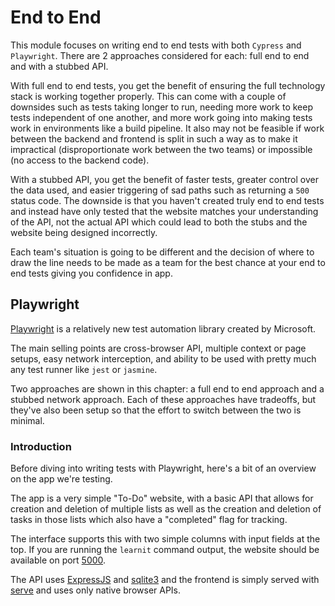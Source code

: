 # End to End

This module focuses on writing end to end tests with both `Cypress` and `Playwright`. There are 2 approaches considered
for each: full end to end and with a stubbed API.

With full end to end tests, you get the benefit of ensuring the full technology stack is working together properly. This
can come with a couple of downsides such as tests taking longer to run, needing more work to keep tests independent of
one another, and more work going into making tests work in environments like a build pipeline. It also may not be
feasible if work between the backend and frontend is split in such a way as to make it impractical (disproportionate
work between the two teams) or impossible (no access to the backend code).

With a stubbed API, you get the benefit of faster tests, greater control over the data used, and easier triggering of
sad paths such as returning a `500` status code. The downside is that you haven't created truly end to end tests and
instead have only tested that the website matches your understanding of the API, not the actual API which could lead
to both the stubs and the website being designed incorrectly.

Each team's situation is going to be different and the decision of where to draw the line needs to be made as a team
for the best chance at your end to end tests giving you confidence in app.

## Playwright

[Playwright](https://playwright.dev/docs/intro/) is a relatively new test automation library created by Microsoft.

The main selling points are cross-browser API, multiple context or page setups, easy network interception, and ability to be
used with pretty much any test runner like `jest` or `jasmine`.

Two approaches are shown in this chapter: a full end to end approach and a stubbed network approach. Each of these approaches
have tradeoffs, but they've also been setup so that the effort to switch between the two is minimal.

### Introduction

Before diving into writing tests with Playwright, here's a bit of an overview on the app we're testing.

The app is a very simple "To-Do" website, with a basic API that allows for creation and deletion of multiple
lists as well as the creation and deletion of tasks in those lists which also have a "completed" flag for tracking.

The interface supports this with two simple columns with input fields at the top. If you are running the `learnit`
command output, the website should be available on port [5000](http://localhost:5000).

The API uses [ExpressJS](https://expressjs.com/) and [sqlite3](https://www.npmjs.com/package/sqlite3) and the frontend is simply
served with [serve](https://www.npmjs.com/package/serve) and uses only native browser APIs.
